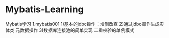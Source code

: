 # Mybatis-Learning
Mybatis学习
1.mybatis001 
 1)基本的jdbc操作：增删改查
 2)通过jdbc操作生成实体类
    元数据操作
 3)数据库连接池的简单实现
    二重校验的单例模式
